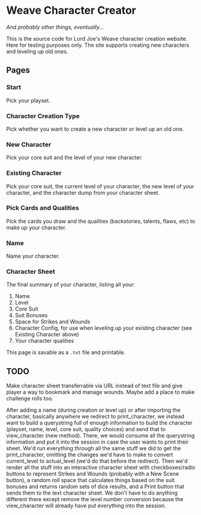 # Weave Character Creator
*And probably other things, eventually...*

This is the source code for Lord Joe's Weave character creation website. Here for testing purposes only. The site supports creating new characters and leveling up old ones.

## Pages

### Start
Pick your playset.

### Character Creation Type
Pick whether you want to create a new character or level up an old one.

### New Character
Pick your core suit and the level of your new character.

### Existing Character
Pick your core suit, the current level of your character, the new level of your character, and the character dump from your character sheet.

### Pick Cards and Qualities
Pick the cards you draw and the qualities (backstories, talents, flaws, etc) to make up your character.

### Name
Name your character.

### Character Sheet
The final summary of your character, listing all your:
1. Name
2. Level
3. Core Suit
4. Suit Bonuses
5. Space for Strikes and Wounds
6. Character Config, for use when leveling up your existing character (see Existing Character above)
7. Your character qualities

This page is savable as a `.txt` file and printable.

## TODO
Make character sheet transferrable via URL instead of text file and give player a way to bookmark and manage wounds. Maybe add a place to make challenge rolls too.

After adding a name (during creation or level up) or after importing the character, basically anywhere we redirect to print_character, we instead want to build a querystring full of enough information to build the character (playset, name, level, core suit, quality choices) and send that to view_character (new method). There, we would consume all the querystring information and put it into the session in case the user wants to print their sheet. We'd run everything through all the same stuff we did to get the print_character, omitting the changes we'd have to make to convert current_level to actual_level (we'd do that before the redirect). Then we'd render all the stuff into an interactive character sheet with checkboxes/radio buttons to represent Strikes and Wounds (probably with a New Scene button), a random roll space that calculates things based on the suit bonuses and returns random sets of dice results, and a Print button that sends them to the text character sheet. We don't have to do anything different there except remove the level number conversion because the view_character will already have put everything into the session.
